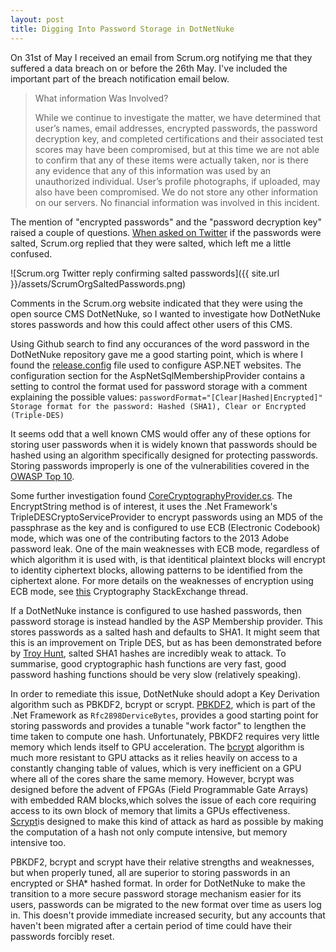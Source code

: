 ```yaml
---
layout: post
title: Digging Into Password Storage in DotNetNuke
---
```


On 31st of May I received an email from Scrum.org notifying me that they suffered a data breach on or before the 26th May. I've included the important part of the breach notification email below.

> What information Was Involved?
> 
> While we continue to investigate the matter, we have determined that user’s names, email addresses, encrypted passwords, the password decryption key, and completed certifications and their associated test scores may have been compromised, but at this time we are not able to confirm that any of these items were actually taken, nor is there any evidence that any of this information was used by an unauthorized individual. User’s profile photographs, if uploaded, may also have been compromised. We do not store any other information on our servers. No financial information was involved in this incident.

The mention of "encrypted passwords" and the "password decryption key" raised a couple of questions. [When asked on Twitter][1] if the passwords were salted, Scrum.org replied that they were salted, which left me a little confused. 

![Scrum.org Twitter reply confirming salted passwords]({{ site.url
}}/assets/ScrumOrgSaltedPasswords.png)

Comments in the Scrum.org website indicated that they were using the open source CMS DotNetNuke, so I wanted to investigate how DotNetNuke stores passwords and how this could affect other users of this CMS.

Using Github search to find any occurances of the word password in the DotNetNuke repository gave me a good starting point, which is where I found the [release.config][2] file used to configure ASP.NET websites. The configuration section for the AspNetSqlMembershipProvider contains a setting to control the format used for password storage with a comment explaining the possible values:
`passwordFormat="[Clear|Hashed|Encrypted]"   Storage format for the password:
Hashed (SHA1), Clear or Encrypted (Triple-DES)`

It seems odd that a well known CMS would offer any of these options for storing user passwords when it is widely known that passwords should be hashed using an algorithm specifically designed for protecting passwords. Storing passwords improperly is one of the vulnerabilities covered in the [OWASP Top 10][3].

Some further investigation found [CoreCryptographyProvider.cs][4]. The EncryptString method is of interest, it uses the .Net Framework's TripleDESCryptoServiceProvider to encrypt passwords using an MD5 of the passphrase as the key and is configured to use ECB (Electronic Codebook) mode, which was one of the contributing factors to the 2013 Adobe password leak. One of the main weaknesses with ECB mode, regardless of which algorithm it is used with, is that identitical plaintext blocks will encrypt to identity ciphertext blocks, allowing patterns to be identified from the ciphertext alone. For more details on the weaknesses of encryption using ECB mode, see [this][5] Cryptography StackExchange thread.

If a DotNetNuke instance is configured to use hashed passwords, then password storage is instead handled by the ASP Membership provider. This stores passwords as a salted hash and defaults to SHA1. It might seem that this is an improvement on Triple DES, but as has been demonstrated before by [Troy Hunt][6], salted SHA1 hashes are incredibly weak to attack. To summarise, good cryptographic hash functions are very fast, good password hashing functions should be very slow (relatively speaking).

In order to remediate this issue, DotNetNuke should adopt a Key Derivation algorithm such as PBKDF2, bcrypt or scrypt. [PBKDF2][8], which is part of the .Net Framework as `Rfc2898DerviceBytes`, provides a good starting point for storing passwords and provides a tunable "work factor" to lengthen the time taken to compute one hash. Unfortunately, PBKDF2 requires very little memory which lends itself to GPU acceleration. The [bcrypt][9] algorithm is much more resistant to GPU attacks as it relies heavily on access to a constantly changing table of values, which is very inefficient on a GPU where all of the cores share the same memory. However, bcrypt was designed before the advent of FPGAs (Field Programmable Gate Arrays) with embedded RAM blocks,which solves the issue of each core requiring access to its own block of memory that limits a GPUs effectiveness. [Scrypt][7]is designed to make this kind of attack as hard as possible by making the computation of a hash not only compute intensive, but memory intensive too.

PBKDF2, bcrypt and scrypt have their relative strengths and weaknesses, but when properly tuned, all are superior to storing passwords in an encrypted or SHA* hashed format. In order for DotNetNuke to make the transition to a more secure password storage mechanism easier for its users, passwords can be migrated to the new format over time as users log in. This doesn't provide immediate increased security, but any accounts that haven't been migrated after a certain period of time could have their passwords forcibly reset.

[1]: https://twitter.com/Scrumdotorg/status/737781252422565889
[2]: https://github.com/dnnsoftware/Dnn.Platform/blob/62dbff8e06e7120839ff503936fb494e185ffa66/Website/release.config
[3]: https://www.owasp.org/index.php/Top_10_2013-A6-Sensitive_Data_Exposure
[4]: https://github.com/dnnsoftware/Dnn.Platform/blob/62dbff8e06e7120839ff503936fb494e185ffa66/DNN%20Platform/Library/Services/Cryptography/CoreCryptographyProvider.cs
[5]: https://crypto.stackexchange.com/questions/20941/why-shouldnt-i-use-ecb-encryption
[6]: https://www.troyhunt.com/our-password-hashing-has-no-clothes/
[7]: https://tools.ietf.org/html/draft-josefsson-scrypt-kdf-05
[8]: https://tools.ietf.org/html/rfc2898
[9]: https://www.usenix.org/legacy/event/usenix99/provos/provos.pdf

